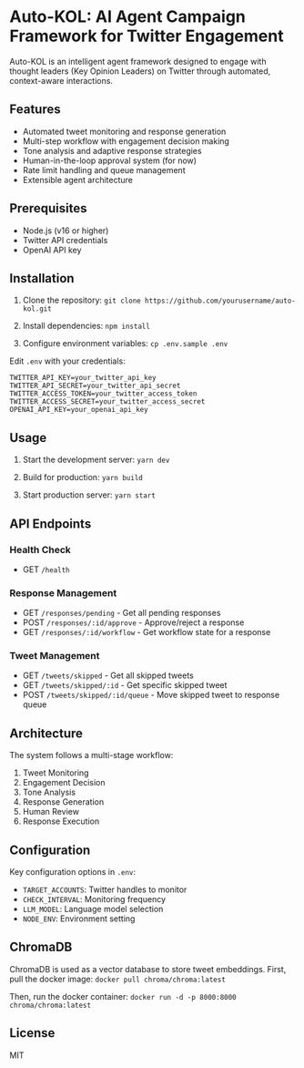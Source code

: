 
# Auto-KOL: AI Agent Campaign Framework for Twitter Engagement

Auto-KOL is an intelligent agent framework designed to engage with thought leaders (Key Opinion Leaders) on Twitter through automated, context-aware interactions.

## Features

- Automated tweet monitoring and response generation
- Multi-step workflow with engagement decision making
- Tone analysis and adaptive response strategies
- Human-in-the-loop approval system (for now)
- Rate limit handling and queue management
- Extensible agent architecture

## Prerequisites

- Node.js (v16 or higher)
- Twitter API credentials
- OpenAI API key

## Installation

1. Clone the repository:
`git clone https://github.com/yourusername/auto-kol.git`

2. Install dependencies:
`npm install`

3. Configure environment variables:
`cp .env.sample .env`

Edit `.env` with your credentials:
```
TWITTER_API_KEY=your_twitter_api_key
TWITTER_API_SECRET=your_twitter_api_secret
TWITTER_ACCESS_TOKEN=your_twitter_access_token
TWITTER_ACCESS_SECRET=your_twitter_access_secret
OPENAI_API_KEY=your_openai_api_key
```

## Usage

1. Start the development server:
`yarn dev`

2. Build for production:
`yarn build`

3. Start production server:
`yarn start`

## API Endpoints

### Health Check
- GET `/health`

### Response Management
- GET `/responses/pending` - Get all pending responses
- POST `/responses/:id/approve` - Approve/reject a response
- GET `/responses/:id/workflow` - Get workflow state for a response

### Tweet Management
- GET `/tweets/skipped` - Get all skipped tweets
- GET `/tweets/skipped/:id` - Get specific skipped tweet
- POST `/tweets/skipped/:id/queue` - Move skipped tweet to response queue

## Architecture

The system follows a multi-stage workflow:

1. Tweet Monitoring
2. Engagement Decision
3. Tone Analysis
4. Response Generation
5. Human Review
6. Response Execution

## Configuration

Key configuration options in `.env`:

- `TARGET_ACCOUNTS`: Twitter handles to monitor
- `CHECK_INTERVAL`: Monitoring frequency
- `LLM_MODEL`: Language model selection
- `NODE_ENV`: Environment setting

## ChromaDB

ChromaDB is used as a vector database to store tweet embeddings. First, pull the docker image:
`docker pull chroma/chroma:latest`

Then, run the docker container:
`docker run -d -p 8000:8000 chroma/chroma:latest`

## License


MIT